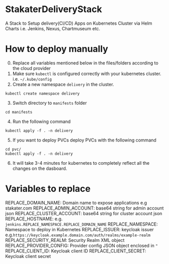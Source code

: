 # StakaterDeliveryStack
A Stack to Setup delivery(CI/CD) Apps on Kubernetes Cluster via Helm Charts  i.e. Jenkins, Nexus, Chartmuseum etc.

# How to deploy manually
0. Replace all variables mentioned below in the files/folders according to the cloud provider 
1. Make sure `kubectl` is configured correctly with your kubernetes cluster. i.e. `~/.kube/config`
2. Create a new namespace `delivery` in the cluster.
```
kubectl create namespace delivery
```
3. Switch directory to `manifests` folder
```
cd manifests
```
4. Run the following command
```
kubectl apply -f . -n delivery
```
5. If you want to deploy PVCs deploy PVCs with the following command
```
cd pvc/
kubectl apply -f . -n delivery
```
6. It will take 3-4 minutes for kubernetes to completely reflect all the changes on the dasboard.



# Variables to replace
REPLACE_DOMAIN_NAME: Domain name to expose applications e.g stakater.com
REPLACE_ADMIN_ACCOUNT: base64 string for admin account json
REPLACE_CLUSTER_ACCOUNT: base64 string for cluster account json
REPLACE_HOSTNAME: e.g. `jenkins.REPLACE_NAMESPACE.REPLACE_DOMAIN_NAME`
REPLACE_NAMESPACE: Namespace to deploy in Kubernetes
REPLACE_ISSUER: keycloak issuer e.g.`https://keycloak.example.domain.com/auth/realms/example-realm`
REPLACE_SECURITY_REALM: Security Realm XML object
REPLACE_PROVIDER_CONFIG: Provider config JSON object enclosed in `"`
REPLACE_CLIENT_ID: Keycloak client ID
REPLACE_CLIENT_SECRET: Keycloak client secret